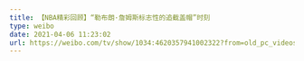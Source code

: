 ```yaml
---
title: 【NBA精彩回顾】“勒布朗·詹姆斯标志性的追截盖帽”时刻
type: weibo
date: 2021-04-06 11:23:02
url: https://weibo.com/tv/show/1034:4620357941002322?from=old_pc_videoshow
---
```


<!-- more -->